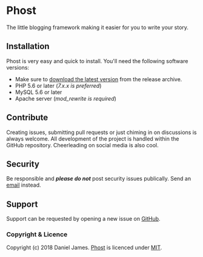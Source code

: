 # Phost

The little blogging framework making it easier for you to write your story.

## Installation

Phost is very easy and quick to install. You'll need the following software versions:

- Make sure to [download the latest version](https://github.com/danieltj27/Phost/releases) from the release archive.
- PHP 5.6 or later (_7.x.x is preferred_)
- MySQL 5.6 or later
- Apache server (_mod_rewrite is required_)

## Contribute

Creating issues, submitting pull requests or just chiming in on discussions is always welcome. All development of the project is handled within the GitHub repository. Cheerleading on social media is also cool.

## Security

Be responsible and ***please do not*** post security issues publically. Send an [email](mailto:phostblog@icloud.com) instead.

## Support

Support can be requested by opening a new issue on [GitHub](https://github.com/danieltj27/Phost/issues).

### Copyright & Licence

Copyright (c) 2018 Daniel James. [Phost](https://phostblog.com/) is licenced under [MIT](https://github.com/danieltj27/Phost/blob/master/LICENCE.md).
